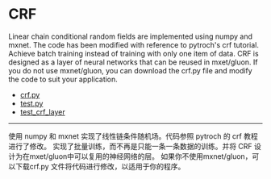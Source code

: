 # CRF
Linear chain conditional random fields are implemented using numpy and mxnet. 
The code has been modified with reference to pytroch's crf tutorial. 
Achieve batch training instead of training with only one item of data. 
CRF is designed as a layer of neural networks that can be reused in mxet/gluon.
If you do not use mxnet/gluon, you can download the crf.py file and modify the code to suit your application.
* [crf.py](./crf.py)
* [test.py](./test.py)
* [test_crf_layer](./test_crf_layer.py)
***
使用 numpy 和 mxnet 实现了线性链条件随机场。代码参照 pytroch 的 crf 教程进行了修改。
实现了批量训练，而不再是只能一条一条数据的训练。并将 CRF 设计为在mxet/gluon中可以复用的神经网络的层。
如果你不使用mxnet/gluon，可以下载crf.py 文件将代码进行修改，以适用于你的程序。

